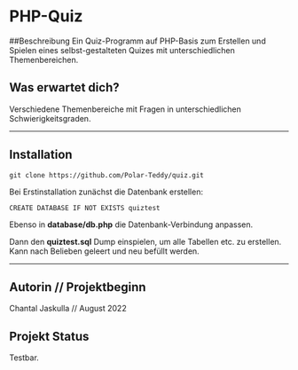 # PHP-Quiz

##Beschreibung
Ein Quiz-Programm auf PHP-Basis zum Erstellen und Spielen
eines selbst-gestalteten Quizes mit unterschiedlichen Themenbereichen.

## Was erwartet dich?
Verschiedene Themenbereiche mit Fragen in unterschiedlichen Schwierigkeitsgraden.
***

## Installation
```
git clone https://github.com/Polar-Teddy/quiz.git
```
Bei Erstinstallation zunächst die Datenbank erstellen: 
```
CREATE DATABASE IF NOT EXISTS quiztest
```
Ebenso in <b>database/db.php</b> die Datenbank-Verbindung anpassen.

Dann den <b>quiztest.sql</b> Dump einspielen, um alle Tabellen etc. zu erstellen.
Kann nach Belieben geleert und neu befüllt werden.

***

## Autorin // Projektbeginn
Chantal Jaskulla // August 2022

## Projekt Status
Testbar.
